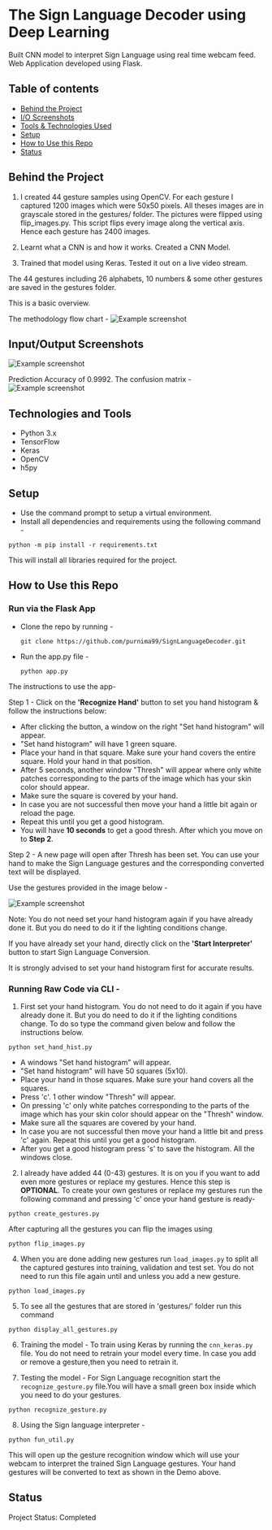 # The Sign Language Decoder using Deep Learning

Built CNN model to interpret Sign Language using real time webcam feed.
Web Application developed using Flask.

## Table of contents
* [Behind the Project](#Behind-the-Project)
* [I/O Screenshots](#inputoutput-screenshots)
* [Tools & Technologies Used](#technologies-and-tools)
* [Setup](#setup)
* [How to Use this Repo](#how-to-use-this-repo)
* [Status](#status)

## Behind the Project

1. I created 44 gesture samples using OpenCV. For each gesture I captured 1200 images which were 50x50 pixels. All theses images are in grayscale stored in the gestures/ folder. The pictures were flipped using flip_images.py. This script flips every image along the vertical axis. Hence each gesture has 2400 images.

2. Learnt what a CNN is and how it works. Created a CNN Model.

3. Trained that model using Keras. Tested it out on a live video stream.

The 44 gestures including 26 alphabets, 10 numbers & some other gestures are saved in the gestures folder.

This is a basic overview. 

The methodology flow chart - 
![Example screenshot](./static/Methodology_FlowChart.png)

## Input/Output Screenshots
![Example screenshot](./static/io.gif)

Prediction Accuracy of 0.9992. The confusion matrix - 
![Example screenshot](./static/confusion_matrix.png)

## Technologies and Tools
* Python 3.x 
* TensorFlow
* Keras
* OpenCV
* h5py

## Setup

* Use the command prompt to setup a virtual environment.
* Install all dependencies and requirements using the following command - 

`python -m pip install -r requirements.txt`

This will install all libraries required for the project.

## How to Use this Repo 

### Run via the Flask App
* Clone the repo by running - 

    `git clone https://github.com/purnima99/SignLanguageDecoder.git`

* Run the app.py file - 
    
    `python app.py`

The instructions to use the app-

Step 1 - Click on the <b>'Recognize Hand'</b> button to set you hand histogram & follow the instructions below:
* After clicking the button, a window on the right "Set hand histogram" will appear.
* "Set hand histogram" will have 1 green square.
* Place your hand in that square. Make sure your hand covers the entire square. Hold your hand in that position.
* After 5 seconds, another window "Thresh" will appear where only white patches corresponding to the parts of the image which has your skin color should appear.
* Make sure the square is covered by your hand.
* In case you are not successful then move your hand a little bit again or reload the page. 
* Repeat this until you get a good histogram.
* You will have <b>10 seconds</b> to get a good thresh. After which you move on to <b>Step 2</b>.

Step 2 - A new page will open after Thresh has been set. You can use your hand to make the Sign Language gestures and the corresponding converted text will be displayed. 

Use the gestures provided in the image below - 

![Example screenshot](./static/ASL.jpg)

Note: You do not need set your hand histogram again if you have already done it. But you do need to do it if the lighting conditions change.

If you have already set your hand, directly click on the <b>'Start Interpreter'</b> button to start Sign Language Conversion.

It is strongly advised to set your hand histogram first for accurate results.

### Running Raw Code via CLI - 

  1. First set your hand histogram. You do not need to do it again if you have already done it. But you do need to do it if the lighting conditions change. To do so type the command given below and follow the instructions below.
    
    python set_hand_hist.py
    
  * A windows "Set hand histogram" will appear.
  * "Set hand histogram" will have 50 squares (5x10).
  * Place your hand in those squares. Make sure your hand covers all the squares.
  * Press 'c'. 1 other window "Thresh" will appear.
  * On pressing 'c' only white patches corresponding to the parts of the image which has your skin color should appear on the "Thresh" window. 
  * Make sure all the squares are covered by your hand.
  * In case you are not successful then move your hand a little bit and press 'c' again. Repeat this until you get a good histogram.
  * After you get a good histogram press 's' to save the histogram. All the windows close.
  
  2. I already have added 44 (0-43) gestures. It is on you if you want to add even more gestures or replace my gestures. Hence this step is <b>OPTIONAL</b>. To create your own gestures or replace my gestures run the following command and pressing 'c' once your hand gesture is ready- 
     
    python create_gestures.py  

  After capturing all the gestures you can flip the images using

    python flip_images.py  

  4. When you are done adding new gestures run `load_images.py` to split all the captured gestures into training, validation and test set. You do not need to run this file again until and unless you add a new gesture.
    
    python load_images.py

  5. To see all the gestures that are stored in 'gestures/' folder run this command
    
    python display_all_gestures.py

  6. Training the model - To train using Keras by running the `cnn_keras.py` file.
  You do not need to retrain your model every time. In case you add or remove a gesture,then you need to retrain it.

  7. Testing the model - For Sign Language recognition start the `recognize_gesture.py` file.You will have a small green box inside which you need to do your gestures.

    python recognize_gesture.py
    
  8. Using the Sign language interpreter - 
  
    python fun_util.py

This will open up the gesture recognition window which will use your webcam to interpret the trained Sign Language gestures. Your hand gestures will be converted to text as shown in the Demo above.

## Status    
Project Status: Completed 

